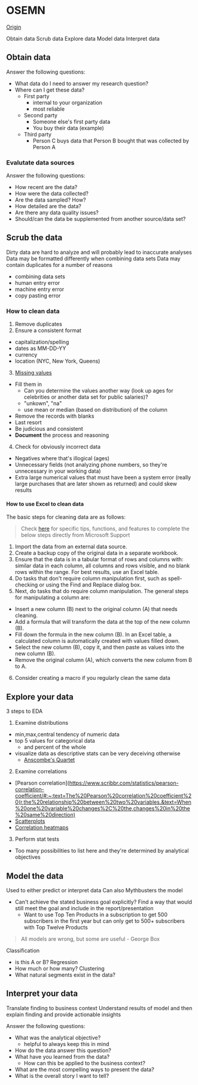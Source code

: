 # OSEMN

[Origin](https://web.archive.org/web/20160220042455/dataists.com/2010/09/a-taxonomy-of-data-science/)

Obtain data
Scrub data
Explore data
Model data
Interpret data

## Obtain data

Answer the following questions:
- What data do I need to answer my research question?
- Where can I get these data?
  - First party
    - internal to your organization
    - most reliable
  - Second party
    - Someone else's first party data
    - You buy their data (example)
  - Third party
    - Person C buys data that Person B bought that was collected by Person A

### Evalutate data sources

Answer the following questions:
- How recent are the data?
- How were the data collected?
- Are the data sampled? How?
- How detailed are the data?
- Are there any data quality issues?
- Should/can the data be supplemented from another source/data set?

## Scrub the data

Dirty data are hard to analyze and will probably lead to inaccurate analyses
Data may be formatted differently when combining data sets
Data may contain duplicates for a number of reasons
- combining data sets
- human entry error
- machine entry error
- copy pasting error

### How to clean data

1. Remove duplicates
2. Ensure a consistent format
  - capitalization/spelling
  - dates as MM-DD-YY
  - currency
  - location (NYC, New York, Queens)
3. [Missing values](https://www.reddit.com/r/dataanalysis/comments/13ltvu1/data_cleaning_help_dealing_with_missing_entries/)
  - Fill them in
    - Can you determine the values another way (look up ages for celebrities or another data set for public salaries)?
    - "unkown", "na"
    - use mean or median (based on distribution) of the column
  - Remove the records with blanks
  - Last resort
  - Be judicious and consistent
  - **Document** the process and reasoning
4. Check for obviously incorrect data
- Negatives where that's illogical (ages)
- Unnecessary fields (not analyzing phone numbers, so they're unnecessary in your working data)
- Extra large numerical values that must have been a system error (really large purchases that are later shown as returned) and could skew results

#### How to use Excel to clean data

The basic steps for cleaning data are as follows:

> Check [here](https://support.microsoft.com/en-us/office/top-ten-ways-to-clean-your-data-2844b620-677c-47a7-ac3e-c2e157d1db19) for specific tips, functions, and features to complete the below steps directly from Microsoft Support

1. Import the data from an external data source.
2. Create a backup copy of the original data in a separate workbook.
3. Ensure that the data is in a tabular format of rows and columns with: similar data in each column, all columns and rows visible, and no blank rows within the range. For best results, use an Excel table.
4. Do tasks that don't require column manipulation first, such as spell-checking or using the Find and Replace dialog box.
5. Next, do tasks that do require column manipulation. The general steps for manipulating a column are:
- Insert a new column (B) next to the original column (A) that needs cleaning.
- Add a formula that will transform the data at the top of the new column (B).
- Fill down the formula in the new column (B). In an Excel table, a calculated column is automatically created with values filled down.
- Select the new column (B), copy it, and then paste as values into the new column (B).
- Remove the original column (A), which converts the new column from B to A.
6. Consider creating a macro if you regularly clean the same data

## Explore your data

3 steps to EDA
1. Examine distributions
- min,max,central tendency of numeric data
- top 5 values for categorical data
  - and percent of the whole
- visualize data as descriptive stats can be very deceiving otherwise
  - [Anscombe's Quartet](https://builtin.com/data-science/anscombes-quartet)
2. Examine correlations
- [Pearson correlation](https://www.scribbr.com/statistics/pearson-correlation-coefficient/#:~:text=The%20Pearson%20correlation%20coefficient%20(r,the%20relationship%20between%20two%20variables.&text=When%20one%20variable%20changes%2C%20the,changes%20in%20the%20same%20direction)
- [Scatterplots](https://www.westga.edu/academics/research/vrc/assets/docs/scatterplots_and_correlation_notes.pdf)
- [Correlation heatmaps](https://www.quanthub.com/how-to-read-a-correlation-heatmap/#:~:text=What%20is%20a%20correlation%20heatmap,closely%20related%20different%20variables%20are.)
3. Perform stat tests
- Too many possibilities to list here and they're determined by analytical objectives

## Model the data

Used to either predict or interpret data
Can also Mythbusters the model
- Can't achieve the stated business goal explicitly? Find a way that would still meet the goal and include in the report/presentation
  - Want to use Top Ten Products in a subscription to get 500 subscribers in the first year but can only get to 500+ subscribers with Top Twelve Products

> All models are wrong, but some are useful - George Box

Classification
- is this A or B?
Regression
- How much or how many?
Clustering
- What natural segments exist in the data?

## Interpret your data

Translate finding to business context
Understand results of model and then explain finding and provide actionable insights

Answer the following questions:
- What was the analytical objective?
  - helpful to always keep this in mind
- How do the data answer this question?
- What have you learned from the data?
  - How can this be applied to the business context?
- What are the most compelling ways to present the data?
- What is the overall story I want to tell?
